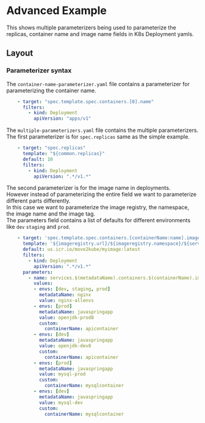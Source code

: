 # Advanced Example

This shows multiple parameterizers being used to parameterize the replicas, container name and image name fields in K8s Deployment yamls.

## Layout

### Parameterizer syntax

The `container-name-parameterizer.yaml` file contains a parameterizer for parameterizing the container name.
```yaml
    - target: "spec.template.spec.containers.[0].name"
      filters:
        - kind: Deployment
          apiVersion: "apps/v1"
```

The `multiple-parameterizers.yaml` file contains the multiple parameterizers.  
The first parameterizer is for `spec.replicas` same as the simple example.
```yaml
    - target: "spec.replicas"
      template: "${common.replicas}"
      default: 10
      filters:
        - kind: Deployment
          apiVersion: ".*/v1.*"
```
The second parameterizer is for the image name in deployments.  
However instead of parameterizing the entire field we want to parameterize different parts differently.  
In this case we want to parameterize the image registry, the namespace, the image name and the image tag.  
The parameters field contains a list of defaults for different environments like `dev` `staging` and `prod`.
```yaml
    - target: 'spec.template.spec.containers.[containerName:name].image'
      template: '${imageregistry.url}/${imageregistry.namespace}/${services.$(metadataName).containers.$(containerName).image.name}:${services.$(metadataName).containers.$(containerName).image.tag}'
      default: us.icr.io/move2kube/myimage:latest
      filters:
        - kind: Deployment
          apiVersion: ".*/v1.*"
      parameters:
        - name: services.$(metadataName).containers.$(containerName).image.name
          values:
          - envs: [dev, staging, prod]
            metadataName: nginx
            value: nginx-allenvs
          - envs: [prod]
            metadataName: javaspringapp
            value: openjdk-prod8
            custom:
              containerName: apicontainer
          - envs: [dev]
            metadataName: javaspringapp
            value: openjdk-dev8
            custom:
              containerName: apicontainer
          - envs: [prod]
            metadataName: javaspringapp
            value: mysql-prod
            custom:
              containerName: mysqlcontainer
          - envs: [dev]
            metadataName: javaspringapp
            value: mysql-dev
            custom:
              containerName: mysqlcontainer
```
